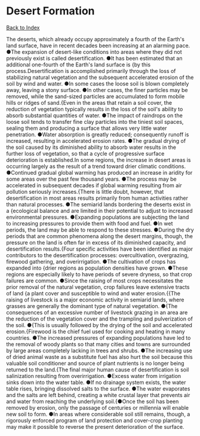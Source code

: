 # Desert Formation
[Back to Index](https://github.com/windows10010/tpoExtractor/blob/master/README.md)

The deserts, which already occupy approximately a fourth of the Earth's land surface, have in recent decades been increasing at an alarming pace. ●The expansion of desert-like conditions into areas where they did not previously exist is called desertification. ●It has been estimated that an additional one-fourth of the Earth's land surface is {by this process.Desertification is accomplished primarily through the loss of stabilizing natural vegetation and the subsequent accelerated erosion of the soil by wind and water. ●In some cases the loose soil is blown completely away, leaving a stony surface. ●In other cases, the finer particles may be removed, while the sand-sized particles are accumulated to form mobile hills or ridges of sand.{Even in the areas that retain a soil cover, the reduction of vegetation typically results in the loss of the soil's ability to absorb substantial quantities of water. ●The impact of raindrops on the loose soil tends to transfer fine clay particles into the tiniest soil spaces, sealing them and producing a surface that allows very little water penetration. ●Water absorption is greatly reduced; consequently runoff is increased, resulting in accelerated erosion rates. ●The gradual drying of the soil caused by its diminished ability to absorb water results in the further loss of vegetation, so that a cycle of progressive surface deterioration is established.In some regions, the increase in desert areas is occurring largely as the result of a trend toward drier climatic conditions. ●Continued gradual global warming has produced an increase in aridity for some areas over the past few thousand years. ●The process may be accelerated in subsequent decades if global warming resulting from air pollution seriously increases.{There is little doubt, however, that desertification in most areas results primarily from human activities rather than natural processes. ●The semiarid lands bordering the deserts exist in a {ecological balance and are limited in their potential to adjust to increased environmental pressures. ●Expanding populations are subjecting the land to increasing pressures to provide them with food and fuel. ●In wet periods, the land may be able to respond to these stresses. ●During the dry periods that are common phenomena along the desert margins, though, the pressure on the land is often far in excess of its diminished capacity, and desertification results.{Four specific activities have been identified as major contributors to the desertification processes: overcultivation, overgrazing, firewood gathering, and overirrigation. ●The cultivation of crops has expanded into {drier regions as population densities have grown. ●These regions are especially likely to have periods of severe dryness, so that crop failures are common. ●Since the raising of most crops necessitates the prior removal of the natural vegetation, crop failures leave extensive tracts of land {a plant cover and susceptible to wind and water erosion.{{The raising of livestock is a major economic activity in semiarid lands, where grasses are generally the dominant type of natural vegetation. ●{The consequences of an excessive number of livestock grazing in an area are the reduction of the vegetation cover and the trampling and pulverization of the soil. ●{This is usually followed by the drying of the soil and accelerated erosion.{Firewood is the chief fuel used for cooking and heating in many countries. ●The increased pressures of expanding populations have led to the removal of woody plants so that many cities and towns are surrounded by large areas completely lacking in trees and shrubs. ●The increasing use of dried animal waste as a substitute fuel has also hurt the soil because this valuable soil conditioner and source of plant nutrients is no longer being returned to the land.{The final major human cause of desertification is soil salinization resulting from overirrigation. ●Excess water from irrigation sinks down into the water table. ●If no drainage system exists, the water table rises, bringing dissolved salts to the surface. ●The water evaporates and the salts are left behind, creating a white crustal layer that prevents air and water from reaching the underlying soil.{●Once the soil has been removed by erosion, only the passage of centuries or millennia will enable new soil to form. ●In areas where considerable soil still remains, though, a rigorously enforced program of land protection and cover-crop planting may make it possible to reverse the present deterioration of the surface.